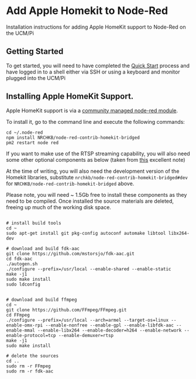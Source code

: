# Add Apple Homekit to Node-Red
Installation instructions for adding Apple HomeKit support to Node-Red on the UCM/Pi

## Getting Started

To get started, you will need to have completed the [Quick Start](Quick%20Start.md) process and have logged in to a shell either via SSH or using a keyboard and monitor plugged into the UCM/Pi

## Installing Apple HomeKit Support.

Apple HomeKit support is via a [community managed node-red module](https://github.com/NRCHKB/node-red-contrib-homekit-bridged).

To install it, go to the command line and execute the following commands:

```
cd ~/.node-red
npm install NRCHKB/node-red-contrib-homekit-bridged
pm2 restart node red
```
 
If you want to make use of the RTSP streaming capability, you will also need some other optional components as below (taken from [this](https://github.com/KhaosT/homebridge-camera-ffmpeg/wiki/Raspberry-PI) excellent note)

At the time of writing, you will also need the development version of the Homekit libraries, substitute `nrchkb/node-red-contrib-homekit-bridged#dev` for `NRCHKB/node-red-contrib-homekit-bridged` above.

Please note, you will need ~ 1.5Gb free to install these components as they need to be compiled. Once installed the source materials are deleted, freeing up much of the working disk space.
```

# install build tools
cd ~
sudo apt-get install git pkg-config autoconf automake libtool libx264-dev

# download and build fdk-aac
git clone https://github.com/mstorsjo/fdk-aac.git
cd fdk-aac
./autogen.sh
./configure --prefix=/usr/local --enable-shared --enable-static
make -j1
sudo make install
sudo ldconfig


# download and build ffmpeg
cd ~
git clone https://github.com/FFmpeg/FFmpeg.git
cd FFmpeg
./configure --prefix=/usr/local --arch=armel --target-os=linux --enable-omx-rpi --enable-nonfree --enable-gpl --enable-libfdk-aac --enable-mmal --enable-libx264 --enable-decoder=h264 --enable-network --enable-protocol=tcp --enable-demuxer=rtsp
make -j1
sudo make install

# delete the sources
cd ..
sudo rm -r FFmpeg
sudo rm -r fdk-aac
```
 
